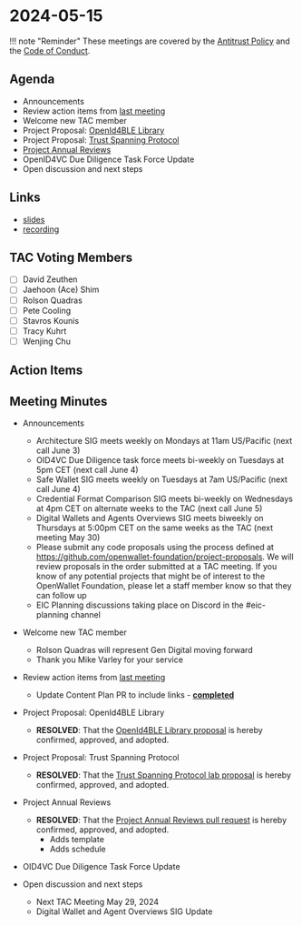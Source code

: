 # 2024-05-15

!!! note "Reminder"
    These meetings are covered by the [Antitrust Policy](../../governance/antitrust.md) and the [Code of Conduct](../../governance/code-of-conduct.md).

## Agenda
- Announcements
- Review action items from [last meeting](./2024-05-01.md#action-items)
- Welcome new TAC member
- Project Proposal: [OpenId4BLE Library](https://github.com/openwallet-foundation/project-proposals/pull/32)
- Project Proposal: [Trust Spanning Protocol](https://github.com/openwallet-foundation/project-proposals/pull/33)
- [Project Annual Reviews](https://github.com/openwallet-foundation/tac/pull/145)
- OpenID4VC Due Diligence Task Force Update
- Open discussion and next steps

## Links
- [slides](https://docs.google.com/presentation/d/1ZGxQ8HlEogVfIH-37Cj3k6LzjGe3pnzu4ODhOhicP5M/edit?usp=sharing)
- [recording]()

## TAC Voting Members

- [ ] David Zeuthen
- [ ] Jaehoon (Ace) Shim
- [ ] Rolson Quadras
- [ ] Pete Cooling
- [ ] Stavros Kounis
- [ ] Tracy Kuhrt
- [ ] Wenjing Chu

## Action Items

## Meeting Minutes

- Announcements
    - Architecture SIG  meets weekly on Mondays at 11am US/Pacific (next call June 3)
    - OID4VC Due Diligence task force meets bi-weekly on Tuesdays at 5pm CET (next call June 4)
    - Safe Wallet SIG meets weekly on Tuesdays at 7am US/Pacific (next call June 4)
    - Credential Format Comparison SIG meets bi-weekly on Wednesdays at 4pm CET on alternate weeks to the TAC (next call June 5)
    - Digital Wallets and Agents Overviews SIG meets biweekly on Thursdays at 5:00pm CET on the same weeks as the TAC (next meeting May 30)
    - Please submit any code proposals using the process defined at https://github.com/openwallet-foundation/project-proposals. We will review proposals in the order submitted at a TAC meeting. If you know of any potential projects that might be of interest to the OpenWallet Foundation, please let a staff member know so that they can follow up
    - EIC Planning discussions taking place on Discord in the #eic-planning channel

- Welcome new TAC member
    - Rolson Quadras will represent Gen Digital moving forward
    - Thank you Mike Varley for your service

- Review action items from [last meeting](./2024-05-01.md#action-items)
    - Update Content Plan PR to include links - **[completed](https://tac.openwallet.foundation/governance/content-plan/)**

- Project Proposal: OpenId4BLE Library
    - **RESOLVED**: That the [OpenId4BLE Library proposal](https://github.com/openwallet-foundation/project-proposals/pull/32) is hereby confirmed, approved, and adopted.
 
- Project Proposal: Trust Spanning Protocol
    - **RESOLVED**: That the [Trust Spanning Protocol lab proposal](https://github.com/openwallet-foundation/project-proposals/pull/33) is hereby confirmed, approved, and adopted.

- Project Annual Reviews
    - **RESOLVED**: That the [Project Annual Reviews pull request](https://github.com/openwallet-foundation/tac/pull/145) is hereby confirmed, approved, and adopted.
        - Adds template
        - Adds schedule

- OID4VC Due Diligence Task Force Update

- Open discussion and next steps
    - Next TAC Meeting May 29, 2024
    - Digital Wallet and Agent Overviews SIG Update
